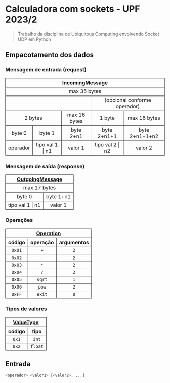 # Calculadora com sockets - UPF 2023/2

> Trabalho da disciplina de Ubiquitous Computing envolvendo Socket UDP em Python

## Empacotamento dos dados

<style>
table {
  width: 100%;
}
table th, table td {
  border: 1px solid currentColor !important;
  border-collapse: collapse;
}
table th, table td {
  text-align: center;
}
</style>

### Mensagem de entrada (request)

<table>
  <tr>
    <th colspan="5"><a href="./encoder.py#L121">IncomingMessage</a></th>
  </tr>
  <tr>
    <td colspan="5">max 35 bytes</td>
  </tr>
  <tr>
    <td colspan="3"></td>
    <td colspan="2">(opcional conforme operador)</td>
  </tr>
  <tr>
    <td colspan="2">2 bytes</td>
    <td>max 16 bytes</td>
    <td>1 byte</td>
    <td>max 16 bytes</td>
  </tr>
  <tr>
    <td>byte 0</td>
    <td>byte 1</td>
    <td>byte 2+n1</td>
    <td>byte 2+n1+1</td>
    <td>byte 2+n1+1+n2</td>
  </tr>
  <tr>
    <td>operador</td>
    <td>tipo val 1 | n1</td>
    <td>valor 1</td>
    <td>tipo val 2 | n2</td>
    <td>valor 2</td>
  </tr>
</table>

### Mensagem de saída (response)

<table>
  <tr>
    <th colspan="2"><a href="./encoder.py#L158">OutgoingMessage</a></th>
  </tr>
  <tr>
    <td colspan="2">max 17 bytes</td>
  </tr>
  <tr>
    <td>byte 0</td>
    <td>byte 1+n1</td>
  </tr>
  <tr>
    <td>tipo val 1 | n1</td>
    <td>valor 1</td>
  </tr>
</table>

### Operações

<table>
  <tr>
    <th colspan="3"><a href="./encoder.py#L33">Operation</a></th>
  </tr>
  <tr>
    <th>código</th>
    <th>operação</th>
    <th>argumentos</th>
  </tr>
  <tr>
    <td><code>0x01</code></td>
    <td><code>+</code></td>
    <td><code>2</code></td>
  </tr>
  <tr>
    <td><code>0x02</code></td>
    <td><code>-</code></td>
    <td><code>2</code></td>
  </tr>
  <tr>
    <td><code>0x03</code></td>
    <td><code>*</code></td>
    <td><code>2</code></td>
  </tr>
  <tr>
    <td><code>0x04</code></td>
    <td><code>/</code></td>
    <td><code>2</code></td>
  </tr>
  <tr>
    <td><code>0x05</code></td>
    <td><code>sqrt</code></td>
    <td><code>1</code></td>
  </tr>
  <tr>
    <td><code>0x06</code></td>
    <td><code>pow</code></td>
    <td><code>2</code></td>
  </tr>
  <tr>
    <td><code>0xFF</code></td>
    <td><code>exit</code></td>
    <td><code>0</code></td>
  </tr>
</table>

### Tipos de valores

<table>
  <tr>
    <th colspan="2"><a href="./encoder.py#L58">ValueType</a></th>
  </tr>
  <tr>
    <th>código</th>
    <th>tipo</th>
  </tr>
  <tr>
    <td><code>0x1</code></td>
    <td><code>int</code></td>
  </tr>
  <tr>
    <td><code>0x2</code></td>
    <td><code>float</code></td>
  </tr>
</table>

## Entrada

```bash
<operador> <valor1> [<valor2>, ...]
```
